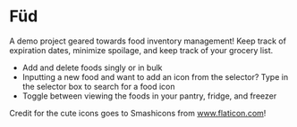# Füd 
A demo project geared towards food inventory management! Keep track of expiration dates, minimize spoilage, and keep track of your grocery list. 
* Add and delete foods singly or in bulk
* Inputting a new food and want to add an icon from the selector? Type in the selector box to search for a food icon
* Toggle between viewing the foods in your pantry, fridge, and freezer


Credit for the cute icons goes to Smashicons from www.flaticon.com!
